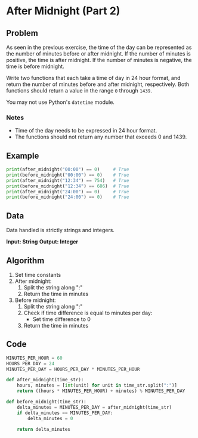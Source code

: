 # After Midnight (Part 2)
## Problem
As seen in the previous exercise, the time of the day can be 
represented as the number of minutes before or after midnight. If the 
number of minutes is positive, the time is after midnight. If the 
number of minutes is negative, the time is before midnight.

Write two functions that each take a time of day in 24 hour format, 
and return the number of minutes before and after midnight, 
respectively. Both functions should return a value in the range `0` 
through `1439`.

You may not use Python's `datetime` module.

### Notes
- Time of the day needs to be expressed in 24 hour format.
- The functions should not return any number that exceeds 0 and 1439.

## Example
```python
print(after_midnight("00:00") == 0)     # True
print(before_midnight("00:00") == 0)    # True
print(after_midnight("12:34") == 754)   # True
print(before_midnight("12:34") == 686)  # True
print(after_midnight("24:00") == 0)     # True
print(before_midnight("24:00") == 0)    # True
```

## Data
Data handled is strictly strings and integers.

**Input: String**
**Output: Integer**

## Algorithm
1. Set time constants
2. After midnight:
    1. Split the string along ":"
    2. Return the time in minutes
3. Before midnight:
    1. Split the string along ":"
    2. Check if time difference is equal to minutes per day:
        - Set time difference to 0
    3. Return the time in minutes

## Code
```python
MINUTES_PER_HOUR = 60
HOURS_PER_DAY = 24
MINUTES_PER_DAY = HOURS_PER_DAY * MINUTES_PER_HOUR

def after_midnight(time_str):
    hours, minutes = [int(unit) for unit in time_str.split(":")]
    return ((hours * MINUTES_PER_HOUR) + minutes) % MINUTES_PER_DAY

def before_midnight(time_str):
    delta_minutes = MINUTES_PER_DAY = after_midnight(time_str)
    if delta_minutes == MINUTES_PER_DAY:
        delta_minutes = 0

    return delta_minutes
```